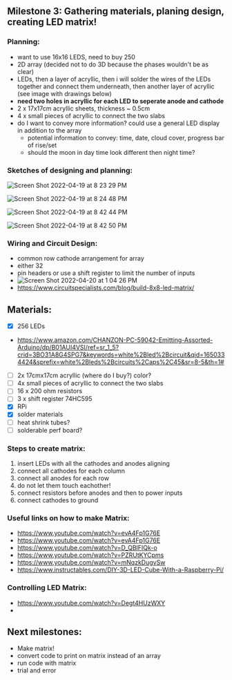 ## Milestone 3: Gathering materials, planing design, creating LED matrix!

### Planning:
- want to use 16x16 LEDS, need to buy 250
- 2D array (decided not to do 3D because the phases wouldn't be as clear)
- LEDs, then a layer of acryllic, then i will solder the wires of the LEDs together and connect them underneath, then another layer of acryllic (see image with drawings below)
- **need two holes in acryllic for each LED to seperate anode and cathode**
- 2 x 17x17cm acryllic sheets, thickness ~ 0.5cm
- 4 x small pieces of acryllic to connect the two slabs
- do I want to convey more information? could use a general LED display in addition to the array
  - potential information to convey: time, date, cloud cover, progress bar of rise/set
  - should the moon in day time look different then night time? 

### Sketches of designing and planning:
![Screen Shot 2022-04-19 at 8 23 29 PM](https://user-images.githubusercontent.com/70282901/164122206-c68a99d2-93f6-48f1-9eee-2c880a8b4bde.png)

![Screen Shot 2022-04-19 at 8 24 48 PM](https://user-images.githubusercontent.com/70282901/164122238-694736f5-4fba-4b36-91d4-1c730efdcca4.png)

![Screen Shot 2022-04-19 at 8 42 44 PM](https://user-images.githubusercontent.com/70282901/164124306-cd694c0c-039f-415d-a257-c768a604167b.png)

![Screen Shot 2022-04-19 at 8 42 50 PM](https://user-images.githubusercontent.com/70282901/164124550-4b2bb5a6-9314-42b7-82aa-74c642da7260.png)

### Wiring and Circuit Design:
- common row cathode arrangement for array
- either 32
-  pin headers or use a shift register to limit the number of inputs
- ![Screen Shot 2022-04-20 at 1 04 26 PM](https://user-images.githubusercontent.com/70282901/164284852-e76cdb62-9827-488d-9f32-48a5ff859862.png)
- https://www.circuitspecialists.com/blog/build-8x8-led-matrix/

## Materials:
- [x] 256 LEDs
- https://www.amazon.com/CHANZON-PC-59042-Emitting-Assorted-Arduino/dp/B01AUI4VSI/ref=sr_1_5?crid=3BO31A8G4SPG7&keywords=white%2Bled%2Bcircuit&qid=1650334424&sprefix=white%2Bleds%2Bcircuits%2Caps%2C45&sr=8-5&th=1#
- [ ] 2x 17cmx17cm acryllic (where do I buy?) color?
- [ ] 4x small pieces of acryllic to connect the two slabs
- [ ] 16 x 200 ohm resistors
- [ ] 3 x shift register 74HC595
- [x] RPi
- [x] solder materials
- [ ] heat shrink tubes?
- [ ] solderable perf board?

### Steps to create matrix:
1. insert LEDs with all the cathodes and anodes aligning
2. connect all cathodes for each column
3. connect all anodes for each row
4. do not let them touch eachother!
5. connect resistors before anodes and then to power inputs
6. connect cathodes to ground

### Useful links on how to make Matrix:
- https://www.youtube.com/watch?v=evA4Fp1G76E
- https://www.youtube.com/watch?v=evA4Fp1G76E 
- https://www.youtube.com/watch?v=D_QBlFIQk-o 
- https://www.youtube.com/watch?v=PZRUtKYCpms 
- https://www.youtube.com/watch?v=mNqzkDugvSw 
- https://www.instructables.com/DIY-3D-LED-Cube-With-a-Raspberry-Pi/

### Controlling LED Matrix:
- https://www.youtube.com/watch?v=Degt4HUzWXY
- 

## Next milestones:
- Make matrix!
- convert code to print on matrix instead of an array
- run code with matrix
- trial and error
